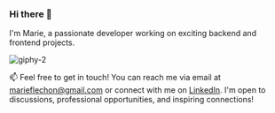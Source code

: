 ### Hi there 👋

I'm Marie, a passionate developer working on exciting backend and frontend projects.

![giphy-2](https://github.com/MarieFlechon/MarieFlechon/assets/91244775/191792a0-6b8a-45fa-b370-224ca0783862)  

📫 Feel free to get in touch! You can reach me via email at [marieflechon@gmail.com](mailto:marieflechon@gmail.com) or connect with me on [LinkedIn](https://www.linkedin.com/in/marie-fléchon/). I'm open to discussions, professional opportunities, and inspiring connections!
